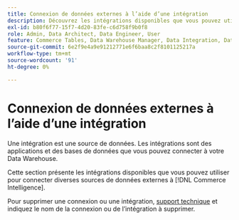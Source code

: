 ```yaml
---
title: Connexion de données externes à l’aide d’une intégration
description: Découvrez les intégrations disponibles que vous pouvez utiliser pour connecter diverses sources de données externes à [!DNL Commerce Intelligence].
exl-id: b80f6f77-15f7-4d20-83fe-c6d758f9b0f8
role: Admin, Data Architect, Data Engineer, User
feature: Commerce Tables, Data Warehouse Manager, Data Integration, Data Import/Export
source-git-commit: 6e2f9e4a9e91212771e6f6baa8c2f8101125217a
workflow-type: tm+mt
source-wordcount: '91'
ht-degree: 0%

---
```


# Connexion de données externes à l’aide d’une intégration

Une intégration est une source de données. Les intégrations sont des applications et des bases de données que vous pouvez connecter à votre Data Warehouse.

Cette section présente les intégrations disponibles que vous pouvez utiliser pour connecter diverses sources de données externes à [!DNL Commerce Intelligence].

Pour supprimer une connexion ou une intégration, [support technique](https://experienceleague.adobe.com/docs/commerce-knowledge-base/kb/troubleshooting/miscellaneous/mbi-service-policies.html) et indiquez le nom de la connexion ou de l’intégration à supprimer.
